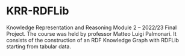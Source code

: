 # KRR-RDFLib
Knowledge Representation and Reasoning Module 2 – 2022/23 Final Project. The course was held by professor Matteo Luigi Palmonari. It consists of the construction of an RDF Knowledge Graph with RDFLib starting from tabular data.
